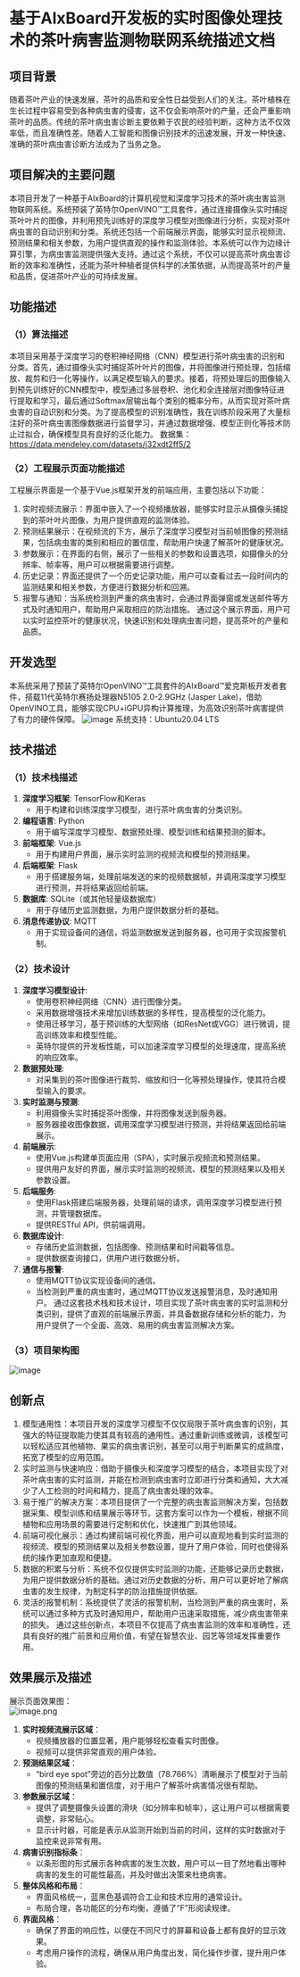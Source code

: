 # 基于AlxBoard开发板的实时图像处理技术的茶叶病害监测物联网系统描述文档

## 项目背景
随着茶叶产业的快速发展，茶叶的品质和安全性日益受到人们的关注。茶叶植株在生长过程中容易受到各种病虫害的侵害，这不仅会影响茶叶的产量，还会严重影响茶叶的品质。传统的茶叶病虫害诊断主要依赖于农民的经验判断，这种方法不仅效率低，而且准确性差。随着人工智能和图像识别技术的迅速发展，开发一种快速、准确的茶叶病虫害诊断方法成为了当务之急。

## 项目解决的主要问题
本项目开发了一种基于AlxBoard的计算机视觉和深度学习技术的茶叶病虫害监测物联网系统。系统预装了英特尔OpenVINO™工具套件，通过连接摄像头实时捕捉茶叶叶片的图像，并利用预先训练好的深度学习模型对图像进行分析，实现对茶叶病虫害的自动识别和分类。系统还包括一个前端展示界面，能够实时显示视频流、预测结果和相关参数，为用户提供直观的操作和监测体验。本系统可以作为边缘计算引擎，为病虫害监测提供强大支持。通过这个系统，不仅可以提高茶叶病虫害诊断的效率和准确性，还能为茶叶种植者提供科学的决策依据，从而提高茶叶的产量和品质，促进茶叶产业的可持续发展。

## 功能描述
### （1）算法描述
本项目采用基于深度学习的卷积神经网络（CNN）模型进行茶叶病虫害的识别和分类。首先，通过摄像头实时捕捉茶叶叶片的图像，并将图像进行预处理，包括缩放、裁剪和归一化等操作，以满足模型输入的要求。接着，将预处理后的图像输入到预先训练好的CNN模型中，模型通过多层卷积、池化和全连接层对图像特征进行提取和学习，最后通过Softmax层输出每个类别的概率分布，从而实现对茶叶病虫害的自动识别和分类。为了提高模型的识别准确性，我在训练阶段采用了大量标注好的茶叶病虫害图像数据进行监督学习，并通过数据增强、模型正则化等技术防止过拟合，确保模型具有良好的泛化能力。
数据集：https://data.mendeley.com/datasets/j32xdt2ff5/2
### （2）工程展示页面功能描述
工程展示界面是一个基于Vue.js框架开发的前端应用，主要包括以下功能：
1. 实时视频流展示：界面中嵌入了一个视频播放器，能够实时显示从摄像头捕捉到的茶叶叶片图像，为用户提供直观的监测体验。
2. 预测结果展示：在视频流的下方，展示了深度学习模型对当前帧图像的预测结果，包括病虫害的类别和相应的置信度，帮助用户快速了解茶叶的健康状况。
3. 参数展示：在界面的右侧，展示了一些相关的参数和设置选项，如摄像头的分辨率、帧率等，用户可以根据需要进行调整。
4. 历史记录：界面还提供了一个历史记录功能，用户可以查看过去一段时间内的监测结果和相关参数，方便进行数据分析和回溯。
5. 报警与通知：当系统检测到严重的病虫害时，会通过界面弹窗或发送邮件等方式及时通知用户，帮助用户采取相应的防治措施。
通过这个展示界面，用户可以实时监控茶叶的健康状况，快速识别和处理病虫害问题，提高茶叶的产量和品质。

## 开发选型
本系统采用了预装了英特尔OpenVINO™工具套件的AIxBoard™爱克斯板开发者套件，搭载11代英特尔赛扬处理器N5105 2.0-2.9GHz (Jasper Lake)，借助OpenVINO工具，能够实现CPU+iGPU异构计算推理，为高效识别茶叶病害提供了有力的硬件保障。
![image](https://github.com/Htreys/Tea_AIoT-System/assets/135318117/f960191e-6188-4ec7-bd5e-31fcfabec0ab)
系统支持：Ubuntu20.04 LTS
## 技术描述
### （1）技术栈描述
1. **深度学习框架**: TensorFlow和Keras
   - 用于构建和训练深度学习模型，进行茶叶病虫害的分类识别。
2. **编程语言**: Python
   - 用于编写深度学习模型、数据预处理、模型训练和结果预测的脚本。
3. **前端框架**: Vue.js
   - 用于构建用户界面，展示实时监测的视频流和模型的预测结果。
4. **后端框架**: Flask
   - 用于搭建服务端，处理前端发送的来的视频数据帧，并调用深度学习模型进行预测，并将结果返回给前端。
5. **数据库**: SQLite（或其他轻量级数据库）
   - 用于存储历史监测数据，为用户提供数据分析的基础。
6. **消息传递协议**: MQTT
   - 用于实现设备间的通信，将监测数据发送到服务器，也可用于实现报警机制。
### （2）技术设计
1. **深度学习模型设计**:
   - 使用卷积神经网络（CNN）进行图像分类。
   - 采用数据增强技术来增加训练数据的多样性，提高模型的泛化能力。
   - 使用迁移学习，基于预训练的大型网络（如ResNet或VGG）进行微调，提高训练效率和模型性能。
   - 英特尔提供的开发板性能，可以加速深度学习模型的处理速度，提高系统的响应效率。
2. **数据预处理**:
   - 对采集到的茶叶图像进行裁剪、缩放和归一化等预处理操作，使其符合模型输入的要求。
3. **实时监测与预测**:
   - 利用摄像头实时捕捉茶叶图像，并将图像发送到服务器。
   - 服务器接收图像数据，调用深度学习模型进行预测，并将结果返回给前端展示。
4. **前端展示**:
   - 使用Vue.js构建单页面应用（SPA），实时展示视频流和预测结果。
   - 提供用户友好的界面，展示实时监测的视频流、模型的预测结果以及相关参数设置。
5. **后端服务**:
   - 使用Flask搭建后端服务器，处理前端的请求，调用深度学习模型进行预测，并管理数据库。
   - 提供RESTful API，供前端调用。
6. **数据库设计**:
   - 存储历史监测数据，包括图像、预测结果和时间戳等信息。
   - 提供数据查询接口，供用户进行数据分析。
7. **通信与报警**:
   - 使用MQTT协议实现设备间的通信。
   - 当检测到严重的病虫害时，通过MQTT协议发送报警消息，及时通知用户。
通过这套技术栈和技术设计，项目实现了茶叶病虫害的实时监测和分类识别，提供了直观的前端展示界面，并具备数据存储和分析的能力，为用户提供了一个全面、高效、易用的病虫害监测解决方案。
### （3）项目架构图
![image](https://github.com/Htreys/Tea_AIoT-System/assets/135318117/684851c4-5ead-40b2-8c77-c99a0ed5d583)

## 创新点
1. 模型通用性：本项目开发的深度学习模型不仅仅局限于茶叶病虫害的识别，其强大的特征提取能力使其具有较高的通用性。通过重新训练或微调，该模型可以轻松适应其他植物、果实的病虫害识别，甚至可以用于判断果实的成熟度，拓宽了模型的应用范围。
2. 实时监测与快速响应：借助于摄像头和深度学习模型的结合，本项目实现了对茶叶病虫害的实时监测，并能在检测到病虫害时立即进行分类和通知，大大减少了人工检测的时间和精力，提高了病虫害处理的效率。
3. 易于推广的解决方案：本项目提供了一个完整的病虫害监测解决方案，包括数据采集、模型训练和结果展示等环节。这套方案可以作为一个模板，根据不同植物和应用场景的需要进行定制和优化，快速推广到其他领域。
4. 前端可视化展示：通过构建前端可视化界面，用户可以直观地看到实时监测的视频流、模型的预测结果以及相关参数设置，提升了用户体验，同时也使得系统的操作更加直观和便捷。
5. 数据的积累与分析：系统不仅仅提供实时监测的功能，还能够记录历史数据，为用户提供数据分析的基础。通过对历史数据的分析，用户可以更好地了解病虫害的发生规律，为制定科学的防治措施提供依据。
6. 灵活的报警机制：系统提供了灵活的报警机制，当检测到严重的病虫害时，系统可以通过多种方式及时通知用户，帮助用户迅速采取措施，减少病虫害带来的损失。
通过这些创新点，本项目不仅提高了病虫害监测的效率和准确性，还具有良好的推广前景和应用价值，有望在智慧农业、园艺等领域发挥重要作用。

## 效果展示及描述
展示页面效果图：<br />![image.png](https://cdn.nlark.com/yuque/0/2023/png/32406294/1699006690159-b7107c03-77c8-4ba6-8275-f3ebf55710a2.png#averageHue=%232f3a4b&clientId=ud024216f-1a6d-4&from=paste&height=617&id=u7ca14c0a&originHeight=1080&originWidth=1821&originalType=binary&ratio=1.75&rotation=0&showTitle=false&size=1915669&status=done&style=none&taskId=u733bb92d-d46a-4715-b6c6-035888ed373&title=&width=1040.5714285714287)
1. **实时视频流展示区域**：
   - 视频播放器的位置显著，用户能够轻松查看实时图像。
   - 视频可以提供非常直观的用户体验。
2. **预测结果区域**：
   - “bird eye spot”旁边的百分比数值（78.766%）清晰展示了模型对于当前图像的预测结果和置信度，对于用户了解茶叶病害情况很有帮助。
3. **参数展示区域**：
   - 提供了调整摄像头设置的滑块（如分辨率和帧率），这让用户可以根据需要调整，非常贴心。
   - 显示计时器，可能是表示从监测开始到当前的时间，这样的实时数据对于监控来说非常有用。
4. **病害识别指标条**：
   - 以条形图的形式展示各种病害的发生次数，用户可以一目了然地看出哪种病害的发生的可能性最高，并及时做出决策来杜绝病害。
5. **整体风格和布局**：
   - 界面风格统一，蓝黑色基调符合工业和技术应用的通常设计。
   - 布局合理，各功能区的分布均衡，遵循了“F”形阅读规律。
6. **界面风格**：
   - 确保了界面的响应性，以便在不同尺寸的屏幕和设备上都有良好的显示效果。
   - 考虑用户操作的流程，确保从用户角度出发，简化操作步骤，提升用户体验。
